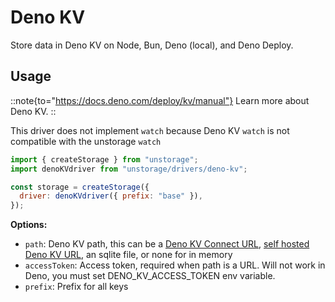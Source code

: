 # Deno KV

Store data in Deno KV on Node, Bun, Deno (local), and Deno Deploy.

## Usage

::note{to="https://docs.deno.com/deploy/kv/manual"}
Learn more about Deno KV.
::

This driver does not implement `watch` because Deno KV `watch` is not compatible with the unstorage `watch`

```js
import { createStorage } from "unstorage";
import denoKVdriver from "unstorage/drivers/deno-kv";

const storage = createStorage({
  driver: denoKVdriver({ prefix: "base" }),
});
```

**Options:**

- `path`: Deno KV path, this can be a [Deno KV Connect URL](https://docs.deno.com/deploy/kv/manual/node#kv-connect-urls), [self hosted Deno KV URL](https://github.com/denoland/denokv/releases), an sqlite file, or none for in memory
- `accessToken`: Access token, required when path is a URL. Will not work in Deno, you must set DENO_KV_ACCESS_TOKEN env variable.
- `prefix`: Prefix for all keys
